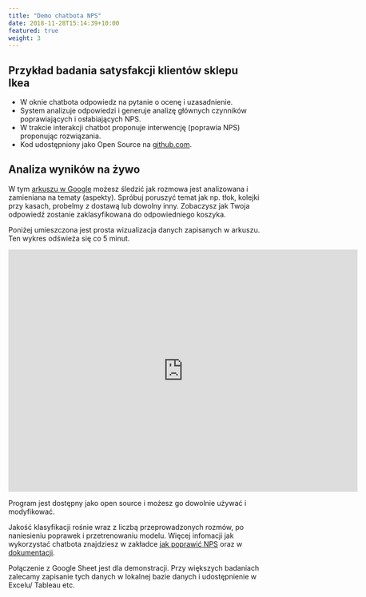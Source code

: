 ```yaml
---
title: "Demo chatbota NPS"
date: 2018-11-28T15:14:39+10:00
featured: true
weight: 3
---
```

<div id="webchat"></div>
<script src="https://cdn.jsdelivr.net/npm/rasa-webchat@0.11.11/lib/index.min.js"></script>

<script>
  window.onload = WebChat.open;
  WebChat.default.init({
    selector: "#webchat",
    initPayload: "/przywitaj",
    inputTextFieldHint: "Napisz coś",
    socketUrl: "https://test.qans.pl",
    socketPath: "/socket.io/",
    title: "Demo badania NPS",
    subtitle: "Twoje doświadczenia z IKEA",
    params: {"storage": "session"} // can be set to "local"  or "session". details in storage section.
  })
  
</script>

## Przykład badania satysfakcji klientów sklepu Ikea 

- W oknie chatbota odpowiedz na pytanie o ocenę i uzasadnienie.
- System analizuje odpowiedzi i generuje analizę głównych czynników poprawiających i osłabiających NPS.
- W trakcie interakcji chatbot proponuje interwencję (poprawia NPS) proponując rozwiązania.  
- Kod udostępniony jako Open Source na [github.com](https://github.com/QANS-repo/NPS-bot).
 
## Analiza wyników na żywo 

W tym [arkuszu w Google](https://docs.google.com/spreadsheets/d/1z75IvbADrUG6475gyoXVgpmciNvje0NsHi4xcOg17O0/edit?usp=sharing)
 możesz śledzić jak rozmowa jest analizowana i zamieniana na tematy (aspekty). 
Spróbuj poruszyć temat jak np. tłok, kolejki przy kasach, probelmy z dostawą lub dowolny inny. Zobaczysz jak Twoja odpowiedź zostanie zaklasyfikowana do odpowiedniego koszyka.

Poniżej umieszczona jest prosta wizualizacja danych zapisanych w arkuszu. Ten wykres odświeża się co 5 minut.  
<iframe width="699" height="485" seamless frameborder="0" scrolling="no" src="https://docs.google.com/spreadsheets/d/e/2PACX-1vQu73zPf0UhLO0UrY5Oce9RcUHaYnz4kt2ZSXyaC60kFIKupw4KarkOfNIiHRgp4dkkvrdWDzjeNVbs/pubchart?oid=400435005&amp;format=interactive"></iframe>  

Program jest dostępny jako open source i możesz go dowolnie używać i modyfikować.  

Jakość klasyfikacji rośnie wraz z liczbą przeprowadzonych rozmów, po naniesieniu poprawek i przetrenowaniu modelu.
Więcej infomacji jak wykorzystać chatbota znajdziesz w zakładce [jak poprawić NPS](https://www.qans.pl/services/) oraz w [dokumentacji](https://github.com/QANS-repo/NPS-bot).  

Połączenie z Google Sheet jest dla demonstracji. Przy większych badaniach zalecamy zapisanie tych danych w lokalnej bazie danych i udostępnienie w Excelu/ Tableau etc.  

 








 

